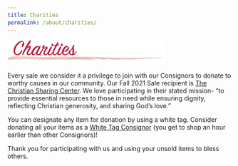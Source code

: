 ```yaml
---
title: Charities
permalink: /about/charities/
---
```


![Charities](/img/Charities.png "Charities")

Every sale we consider it a privilege to join with our Consignors to donate to worthy causes in our community. Our Fall 2021 Sale recipient is [The Christian Sharing Center](http://thesharingcenter.org/). We love participating in their stated mission- “to provide essential resources to those in need while ensuring dignity, reflecting Christian generosity, and sharing God’s love.”

You can designate any item for donation by using a white tag. Consider donating all your items as a [White Tag Consignor](/consignors/white-tag-consignors/) (you get to shop an hour earlier than other Consignors)!

Thank you for participating with us and using your unsold items to bless others.
